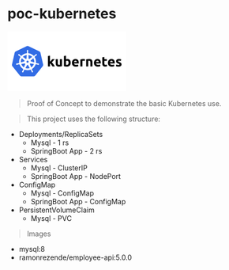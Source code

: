 # poc-kubernetes

![Alt text](svg/kubernetes.svg)

> Proof of Concept to demonstrate the basic Kubernetes use.

> This project uses the following structure:

- Deployments/ReplicaSets
    - Mysql - 1 rs
    - SpringBoot App - 2 rs
- Services
    - Mysql - ClusterIP
    - SpringBoot App - NodePort
- ConfigMap
    - Mysql - ConfigMap
    - SpringBoot App - ConfigMap
- PersistentVolumeClaim
    - Mysql - PVC

> Images
- mysql:8
- ramonrezende/employee-api:5.0.0